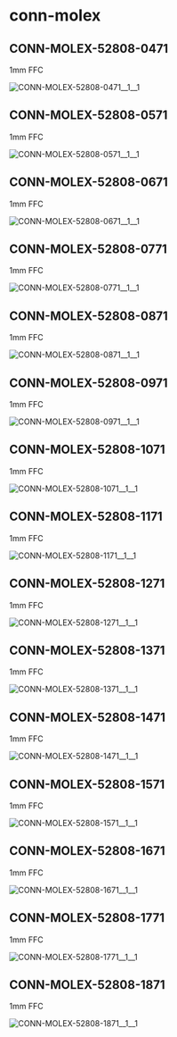 # conn-molex

## CONN-MOLEX-52808-0471
1mm FFC

![CONN-MOLEX-52808-0471__1__1](/images/conn-molex__CONN-MOLEX-52808-0471__1__1.png?raw=true) 
## CONN-MOLEX-52808-0571
1mm FFC

![CONN-MOLEX-52808-0571__1__1](/images/conn-molex__CONN-MOLEX-52808-0571__1__1.png?raw=true) 
## CONN-MOLEX-52808-0671
1mm FFC

![CONN-MOLEX-52808-0671__1__1](/images/conn-molex__CONN-MOLEX-52808-0671__1__1.png?raw=true) 
## CONN-MOLEX-52808-0771
1mm FFC

![CONN-MOLEX-52808-0771__1__1](/images/conn-molex__CONN-MOLEX-52808-0771__1__1.png?raw=true) 
## CONN-MOLEX-52808-0871
1mm FFC

![CONN-MOLEX-52808-0871__1__1](/images/conn-molex__CONN-MOLEX-52808-0871__1__1.png?raw=true) 
## CONN-MOLEX-52808-0971
1mm FFC

![CONN-MOLEX-52808-0971__1__1](/images/conn-molex__CONN-MOLEX-52808-0971__1__1.png?raw=true) 
## CONN-MOLEX-52808-1071
1mm FFC

![CONN-MOLEX-52808-1071__1__1](/images/conn-molex__CONN-MOLEX-52808-1071__1__1.png?raw=true) 
## CONN-MOLEX-52808-1171
1mm FFC

![CONN-MOLEX-52808-1171__1__1](/images/conn-molex__CONN-MOLEX-52808-1171__1__1.png?raw=true) 
## CONN-MOLEX-52808-1271
1mm FFC

![CONN-MOLEX-52808-1271__1__1](/images/conn-molex__CONN-MOLEX-52808-1271__1__1.png?raw=true) 
## CONN-MOLEX-52808-1371
1mm FFC

![CONN-MOLEX-52808-1371__1__1](/images/conn-molex__CONN-MOLEX-52808-1371__1__1.png?raw=true) 
## CONN-MOLEX-52808-1471
1mm FFC

![CONN-MOLEX-52808-1471__1__1](/images/conn-molex__CONN-MOLEX-52808-1471__1__1.png?raw=true) 
## CONN-MOLEX-52808-1571
1mm FFC

![CONN-MOLEX-52808-1571__1__1](/images/conn-molex__CONN-MOLEX-52808-1571__1__1.png?raw=true) 
## CONN-MOLEX-52808-1671
1mm FFC

![CONN-MOLEX-52808-1671__1__1](/images/conn-molex__CONN-MOLEX-52808-1671__1__1.png?raw=true) 
## CONN-MOLEX-52808-1771
1mm FFC

![CONN-MOLEX-52808-1771__1__1](/images/conn-molex__CONN-MOLEX-52808-1771__1__1.png?raw=true) 
## CONN-MOLEX-52808-1871
1mm FFC

![CONN-MOLEX-52808-1871__1__1](/images/conn-molex__CONN-MOLEX-52808-1871__1__1.png?raw=true) 
